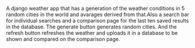 A django weather app that has a generation of the weather conditions in 5 random cities in the world and avarages derived from that.Also a search bar for individual searches and a comparison page for the last ten saved results in the database.
The generate button generates random cities. And the refresh button refreshes the weather and uploads it in a database to be shown and compared on the comparison page.
